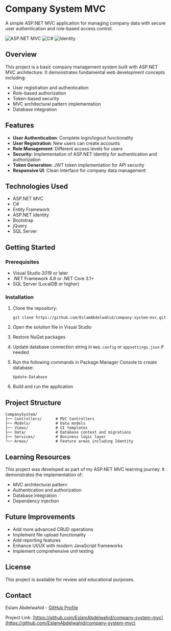 # Company System MVC

A simple ASP.NET MVC application for managing company data with secure user authentication and role-based access control.

![ASP.NET MVC](https://img.shields.io/badge/ASP.NET%20MVC-5.0-blue)
![C#](https://img.shields.io/badge/C%23-8.0-purple)
![Identity](https://img.shields.io/badge/Identity-3.1-green)

## Overview

This project is a basic company management system built with ASP.NET MVC architecture. It demonstrates fundamental web development concepts including:

- User registration and authentication
- Role-based authorization
- Token-based security
- MVC architectural pattern implementation
- Database integration

## Features

- **User Authentication**: Complete login/logout functionality
- **User Registration**: New users can create accounts
- **Role Management**: Different access levels for users
- **Security**: Implementation of ASP.NET Identity for authentication and authorization
- **Token Generation**: JWT token implementation for API security
- **Responsive UI**: Clean interface for company data management

## Technologies Used

- ASP.NET MVC
- C#
- Entity Framework
- ASP.NET Identity
- Bootstrap
- jQuery
- SQL Server

## Getting Started

### Prerequisites

- Visual Studio 2019 or later
- .NET Framework 4.8 or .NET Core 3.1+
- SQL Server (LocalDB or higher)

### Installation

1. Clone the repository:
   ```
   git clone https://github.com/EslamAbdelwahid/company-system-mvc.git
   ```

2. Open the solution file in Visual Studio

3. Restore NuGet packages

4. Update database connection string in `Web.config` or `appsettings.json` if needed

5. Run the following commands in Package Manager Console to create database:
   ```
   Update-Database
   ```

6. Build and run the application

## Project Structure

```
CompanySystem/
├── Controllers/      # MVC Controllers
├── Models/           # Data models
├── Views/            # UI templates
├── Data/             # Database context and migrations
├── Services/         # Business logic layer
└── Areas/            # Feature areas including Identity
```

## Learning Resources

This project was developed as part of my ASP.NET MVC learning journey. It demonstrates the implementation of:

- MVC architectural pattern
- Authentication and authorization
- Database integration
- Dependency injection

## Future Improvements

- Add more advanced CRUD operations
- Implement file upload functionality
- Add reporting features
- Enhance UI/UX with modern JavaScript frameworks
- Implement comprehensive unit testing

## License

This project is available for review and educational purposes.

## Contact

Eslam Abdelwahid - [GitHub Profile](https://github.com/EslamAbdelwahid)

Project Link: [https://github.com/EslamAbdelwahid/company-system-mvc](https://github.com/EslamAbdelwahid/company-system-mvc)
